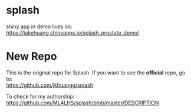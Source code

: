 # splash </br>
shiny app in demo lives on: </br>
https://jakehuang.shinyapps.io/splash_prostate_demo/

# New Repo
This is the original repo for Splash. If you want to see the <strong>official</strong> repo, go to: </br>
https://github.com/jkhuangg/splash </br>

To check for my authorship: </br>
https://github.com/ML4LHS/splash/blob/master/DESCRIPTION

